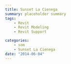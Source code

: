 ```yaml
---
title: Sunset La Cienega
summary: placeholder summary
tags:
    - Revit
    - Revit Modeling
    - Revit Support

categories:
    - som
    - Sunset La Cienega
date: "2014-06-04"
---
```

